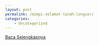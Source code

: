 ```yaml
---
layout: post
permalink: /mimpi-selamat-tanah-longsor/
categories:
    - Uncategorized
---
```


[Baca Selengkapnya](/06)